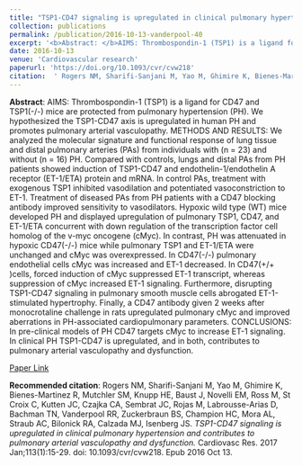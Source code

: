 ```yaml
--- 
title: "TSP1-CD47 signaling is upregulated in clinical pulmonary hypertension and contributes to pulmonary arterial vasculopathy and dysfunction." 
collection: publications 
permalink: /publication/2016-10-13-vanderpool-40 
excerpt: '<b>Abstract: </b>AIMS: Thrombospondin-1 (TSP1) is a ligand for CD47 and TSP1(-/-) mice are protected from pulmonary hypertension (PH). We hypothesized the TSP1-CD47 axis is upregulated in human PH and promotes pulmonary arterial vasculopathy. METHODS AND RESULTS: We analyzed the molecular signature and functional response of [...]' 
date: 2016-10-13 
venue: 'Cardiovascular research' 
paperurl: 'https://doi.org/10.1093/cvr/cvw218' 
citation:  ' Rogers NM, Sharifi-Sanjani M, Yao M, Ghimire K, Bienes-Martinez R, Mutchler SM, Knupp HE, Baust J, Novelli EM, Ross M, St Croix C, Kutten JC, Czajka CA, Sembrat JC, Rojas M, Labrousse-Arias D, Bachman TN, Vanderpool RR, Zuckerbraun BS, Champion HC, Mora AL, Straub AC, Bilonick RA, Calzada MJ, Isenberg JS. <i>TSP1-CD47 signaling is upregulated in clinical pulmonary hypertension and contributes to pulmonary arterial vasculopathy and dysfunction.</i> Cardiovasc Res. 2017 Jan;113(1):15-29. doi: 10.1093/cvr/cvw218. Epub 2016 Oct 13.' 
--- 
```

<b>Abstract</b>:  AIMS: Thrombospondin-1 (TSP1) is a ligand for CD47 and TSP1(-/-) mice are protected from pulmonary hypertension (PH). We hypothesized the TSP1-CD47 axis is upregulated in human PH and promotes pulmonary arterial vasculopathy. METHODS AND RESULTS: We analyzed the molecular signature and functional response of lung tissue and distal pulmonary arteries (PAs) from individuals with (n = 23) and without (n = 16) PH. Compared with controls, lungs and distal PAs from PH patients showed induction of TSP1-CD47 and endothelin-1/endothelin A receptor (ET-1/ETA) protein and mRNA. In control PAs, treatment with exogenous TSP1 inhibited vasodilation and potentiated vasoconstriction to ET-1. Treatment of diseased PAs from PH patients with a CD47 blocking antibody improved sensitivity to vasodilators. Hypoxic wild type (WT) mice developed PH and displayed upregulation of pulmonary TSP1, CD47, and ET-1/ETA concurrent with down regulation of the transcription factor cell homolog of the v-myc oncogene (cMyc). In contrast, PH was attenuated in hypoxic CD47(-/-) mice while pulmonary TSP1 and ET-1/ETA were unchanged and cMyc was overexpressed. In CD47(-/-) pulmonary endothelial cells cMyc was increased and ET-1 decreased. In CD47(+/+ )cells, forced induction of cMyc suppressed ET-1 transcript, whereas suppression of cMyc increased ET-1 signaling. Furthermore, disrupting TSP1-CD47 signaling in pulmonary smooth muscle cells abrogated ET-1-stimulated hypertrophy. Finally, a CD47 antibody given 2 weeks after monocrotaline challenge in rats upregulated pulmonary cMyc and improved aberrations in PH-associated cardiopulmonary parameters. CONCLUSIONS: In pre-clinical models of PH CD47 targets cMyc to increase ET-1 signaling. In clinical PH TSP1-CD47 is upregulated, and in both, contributes to pulmonary arterial vasculopathy and dysfunction.  
 
[Paper Link](https://doi.org/10.1093/cvr/cvw218) 
 
<b>Recommended citation</b>:  Rogers NM, Sharifi-Sanjani M, Yao M, Ghimire K, Bienes-Martinez R, Mutchler SM, Knupp HE, Baust J, Novelli EM, Ross M, St Croix C, Kutten JC, Czajka CA, Sembrat JC, Rojas M, Labrousse-Arias D, Bachman TN, Vanderpool RR, Zuckerbraun BS, Champion HC, Mora AL, Straub AC, Bilonick RA, Calzada MJ, Isenberg JS. <i>TSP1-CD47 signaling is upregulated in clinical pulmonary hypertension and contributes to pulmonary arterial vasculopathy and dysfunction.</i> Cardiovasc Res. 2017 Jan;113(1):15-29. doi: 10.1093/cvr/cvw218. Epub 2016 Oct 13. 
